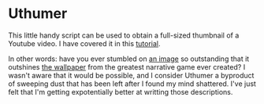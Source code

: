 # Uthumer

This little handy script can be used to obtain a full-sized thumbnail of a Youtube video. I have covered it in this [tutorial](https://izdwuut.github.io/tutorials/youtube-thumbnail-downloader/).

In other words: have you ever stumbled on [an image](https://www.youtube.com/watch?v=U-iEK0mlmuQ) so outstanding that it outshines [the wallpaper](https://drive.google.com/file/d/1EL0ENFbm0pghedr3ocFxy21ZuvXDjx70/view) from the greatest narrative game ever created? I wasn't aware that it would be possible, and I consider Uthumer a byproduct of sweeping dust that has been left after I found my mind shattered. I've just felt that I'm getting expotentially better at writting those descriptions.



